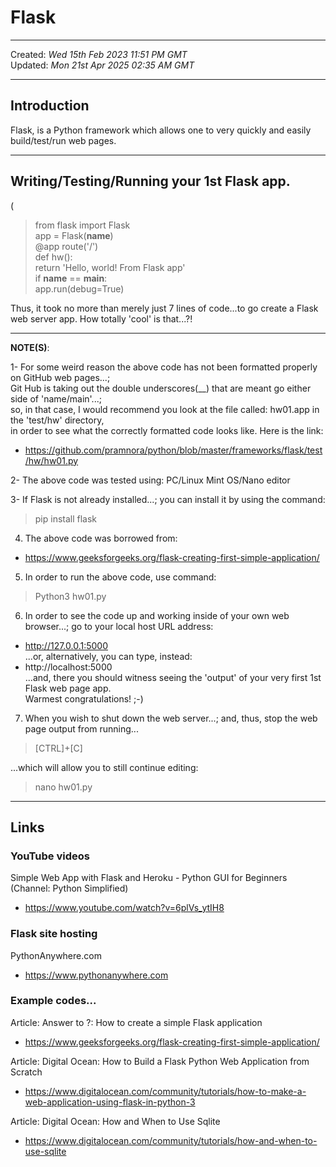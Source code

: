 # Flask

-----

Created: *Wed 15th Feb 2023 11:51 PM GMT*  
Updated: *Mon 21st Apr 2025 02:35 AM GMT*

-----

## Introduction

Flask, is a Python framework which allows one to very quickly and easily build/test/run web pages.  

-----

## Writing/Testing/Running your 1st Flask app.  

(

>from flask import Flask  
>app = Flask(__name__)  
>@app route('/')  
>def hw():  
>return 'Hello, world! From Flask app'  
>if __name__ == __main__:  
>app.run(debug=True)

Thus, it took no more than merely just 7 lines of code...to go create a Flask web server app. How totally 'cool' is that...?!  

-----  

**NOTE(S)**: 

1- For some weird reason the above code has not been formatted properly on GitHub web pages...;  
Git Hub is taking out the double underscores(__) that are meant go either side of 'name/main'...;      
so, in that case, I would recommend you look at the file called: hw01.app in the 'test/hw' directory,     
in order to see what the correctly formatted code looks like. Here is the link:    

- https://github.com/pramnora/python/blob/master/frameworks/flask/test/hw/hw01.py  

2- The above code was tested using: PC/Linux Mint OS/Nano editor  

3- If Flask is not already installed...; you can install it by using the command:    
>pip install flask      

4. The above code was borrowed from:
- https://www.geeksforgeeks.org/flask-creating-first-simple-application/  

5. In order to run the above code, use command:  
>Python3 hw01.py  

6. In order to see the code up and working inside of your own web browser...; go to your local host URL address:    
- http://127.0.0.1:5000  
...or, alternatively, you can type, instead:  
- http://localhost:5000      
...and, there you should witness seeing the 'output' of your very first 1st Flask web page app.  
Warmest congratulations! ;-)

7. When you wish to shut down the web server...; and, thus, stop the web page output from running...  

>[CTRL]+[C]  

...which will allow you to still continue editing:  
>nano hw01.py        

-----  

## Links

### YouTube videos

Simple Web App with Flask and Heroku - Python GUI for Beginners (Channel: Python Simplified)  
- https://www.youtube.com/watch?v=6plVs_ytIH8  

### Flask site hosting

PythonAnywhere.com  
- https://www.pythonanywhere.com

### Example codes...

Article: Answer to ?: How to create a simple Flask application    
- https://www.geeksforgeeks.org/flask-creating-first-simple-application/  

Article: Digital Ocean: How to Build a Flask Python Web Application from Scratch  
- https://www.digitalocean.com/community/tutorials/how-to-make-a-web-application-using-flask-in-python-3

Article: Digital Ocean: How and When to Use Sqlite  
- https://www.digitalocean.com/community/tutorials/how-and-when-to-use-sqlite  

